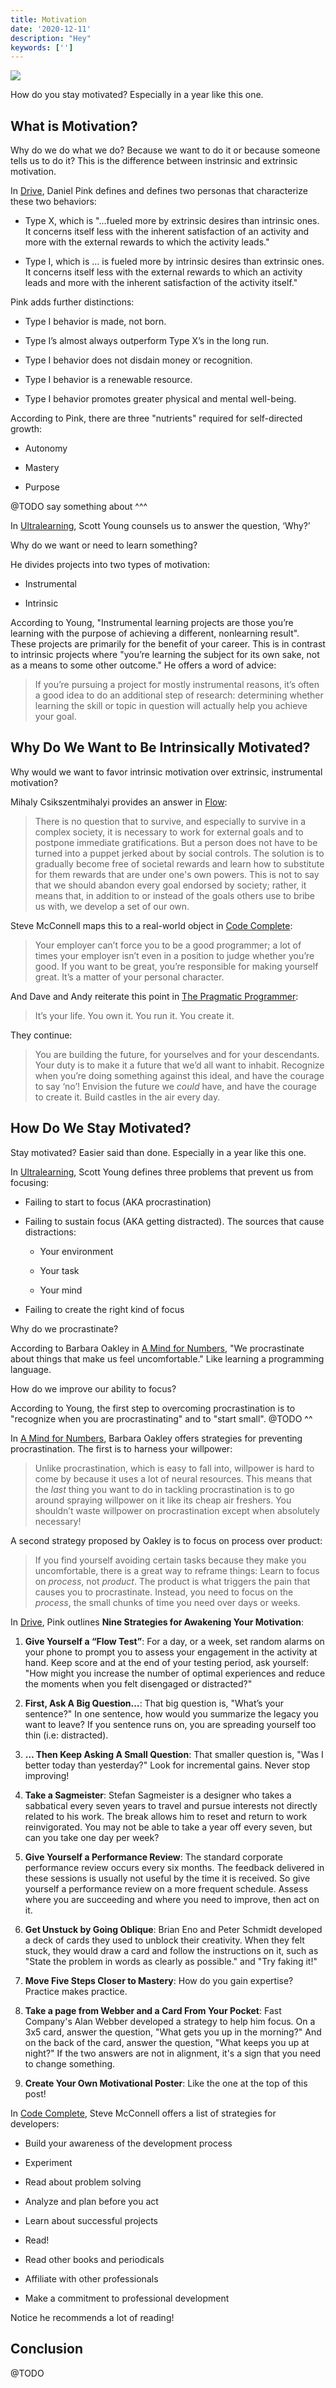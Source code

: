 ```yaml
---
title: Motivation
date: '2020-12-11'
description: "Hey"
keywords: ['']
---
```


![](./jarednielsen-solution-rubber-duck-motivation.jpg)


How do you stay motivated? Especially in a year like this one. 


## What is Motivation? 

Why do we do what we do? Because we want to do it or because someone tells us to do it? This is the difference between instrinsic and extrinsic motivation. 

In [Drive](https://amzn.to/2IcdJnD), Daniel Pink defines and defines two personas that characterize these two behaviors:

* Type X, which is "...fueled more by extrinsic desires than intrinsic ones. It concerns itself less with the inherent satisfaction of an activity and more with the external rewards to which the activity leads."

* Type I, which is … is fueled more by intrinsic desires than extrinsic ones. It concerns itself less with the external rewards to which an activity leads and more with the inherent satisfaction of the activity itself."

Pink adds further distinctions:

* Type I behavior is made, not born.

* Type I’s almost always outperform Type X’s in the long run.

* Type I behavior does not disdain money or recognition.

* Type I behavior is a renewable resource.

* Type I behavior promotes greater physical and mental well-being. 

According to Pink, there are three "nutrients" required for self-directed growth: 

* Autonomy

* Mastery

* Purpose

@TODO say something about ^^^

In [Ultralearning](https://amzn.to/33IZMF0), Scott Young counsels us to answer the question, ‘Why?’ 

Why do we want or need to learn something? 

He divides projects into two types of motivation: 

* Instrumental

* Intrinsic

According to Young, "Instrumental learning projects are those you’re learning with the purpose of achieving a different, nonlearning result". These projects are primarily for the benefit of your career. This is in contrast to intrinsic projects where "you’re learning the subject for its own sake, not as a means to some other outcome." He offers a word of advice:

> If you’re pursuing a project for mostly instrumental reasons, it’s often a good idea to do an additional step of research: determining whether learning the skill or topic in question will actually help you achieve your goal. 


## Why Do We Want to Be Intrinsically Motivated? 

Why would we want to favor intrinsic motivation over extrinsic, instrumental motivation? 

Mihaly ‎Csikszentmihalyi provides an answer in [Flow](https://amzn.to/35NmVb3): 

> There is no question that to survive, and especially to survive in a complex society, it is necessary to work for external goals and to postpone immediate gratifications. But a person does not have to be turned into a puppet jerked about by social controls. The solution is to gradually become free of societal rewards and learn how to substitute for them rewards that are under one's own powers. This is not to say that we should abandon every goal endorsed by society; rather, it means that, in addition to or instead of the goals others use to bribe us with, we develop a set of our own. 

Steve McConnell maps this to a real-world object in [Code Complete](https://amzn.to/2JCCarc):

> Your employer can’t force you to be a good programmer; a lot of times your employer isn’t even in a position to judge whether you’re good. If you want to be great, you’re responsible for making yourself great. It’s a matter of your personal character.

And Dave and Andy reiterate this point in [The Pragmatic Programmer](https://amzn.to/30BVrAW):

> It’s your life. You own it. You run it. You create it. 

They continue: 

> You are building the future, for yourselves and for your descendants. Your duty is to make it a future that we’d all want to inhabit. Recognize when you’re doing something against this ideal, and have the courage to say ‘no’! Envision the future we _could_ have, and have the courage to create it. Build castles in the air every day. 


## How Do We Stay Motivated?

Stay motivated? Easier said than done. Especially in a year like this one. 

In [Ultralearning](https://amzn.to/33IZMF0), Scott Young defines three problems that prevent us from focusing:

* Failing to start to focus (AKA procrastination)

* Failing to sustain focus (AKA getting distracted). The sources that cause distractions:

    * Your environment

    * Your task

    * Your mind

* Failing to create the right kind of focus

Why do we procrastinate? 

According to Barbara Oakley in [A Mind for Numbers](https://amzn.to/2UWpClG), "We procrastinate about things that make us feel uncomfortable." Like learning a programming language. 

How do we improve our ability to focus? 

According to Young, the first step to overcoming procrastination is to "recognize when you are procrastinating" and to "start small". 
@TODO ^^

In [A Mind for Numbers](@TODO), Barbara Oakley offers strategies for preventing procrastination. The first is to harness your willpower:

> Unlike procrastination, which is easy to fall into, willpower is hard to come by because it uses a lot of neural resources. This means that the _last_ thing you want to do in tackling procrastination is to go around spraying willpower on it like its cheap air freshers. You shouldn’t waste willpower on procrastination except when absolutely necessary!

A second strategy proposed by Oakley is to focus on process over product: 

> If you find yourself avoiding certain tasks because they make you uncomfortable, there is a great way to reframe things: Learn to focus on _process_, not _product_. The product is what triggers the pain that causes you to procrastinate. Instead, you need to focus on the _process_, the small chunks of time you need over days or weeks.

In [Drive](https://amzn.to/2IcdJnD), Pink outlines **Nine Strategies for Awakening Your Motivation**:

1. **Give Yourself a “Flow Test”**: For a day, or a week, set random alarms on your phone to prompt you to assess your engagement in the activity at hand. Keep score and at the end of your testing period, ask yourself: "How might you increase the number of optimal experiences and reduce the moments when you felt disengaged or distracted?"

2. **First, Ask A Big Question…**: That big question is, "What’s your sentence?" In one sentence, how would you summarize the legacy you want to leave? If you sentence runs on, you are spreading yourself too thin (i.e: distracted).  

3. **… Then Keep Asking A Small Question**: That smaller question is, "Was I better today than yesterday?" Look for incremental gains. Never stop improving!

4. **Take a Sagmeister**: Stefan Sagmeister is a designer who takes a sabbatical every seven years to travel and pursue interests not directly related to his work. The break allows him to reset and return to work reinvigorated. You may not be able to take a year off every seven, but can you take one day per week? 

5. **Give Yourself a Performance Review**: The standard corporate performance review occurs every six months. The feedback delivered in these sessions is usually not useful by the time it is received. So give yourself a performance review on a more frequent schedule. Assess where you are succeeding and where you need to improve, then act on it. 

6. **Get Unstuck by Going Oblique**: Brian Eno and Peter Schmidt developed a deck of cards they used to unblock their creativity. When they felt stuck, they would draw a card and follow the instructions on it, such as "State the problem in words as clearly as possible." and "Try faking it!"

7. **Move Five Steps Closer to Mastery**: How do you gain expertise? Practice makes practice.

8. **Take a page from Webber and a Card From Your Pocket**: Fast Company's Alan Webber developed a strategy to help him focus. On a 3x5 card, answer the question, "What gets you up in the morning?" And on the back of the card, answer the question, "What keeps you up at night?" If the two answers are not in alignment, it's a sign that you need to change something. 

9. **Create Your Own Motivational Poster**: Like the one at the top of this post!

In [Code Complete](https://amzn.to/2JCCarc), Steve McConnell offers a list of strategies for developers: 

* Build your awareness of the development process

* Experiment

* Read about problem solving

* Analyze and plan before you act

* Learn about successful projects

* Read!

* Read other books and periodicals

* Affiliate with other professionals

* Make a commitment to professional development

Notice he recommends a lot of reading!


## Conclusion

@TODO
